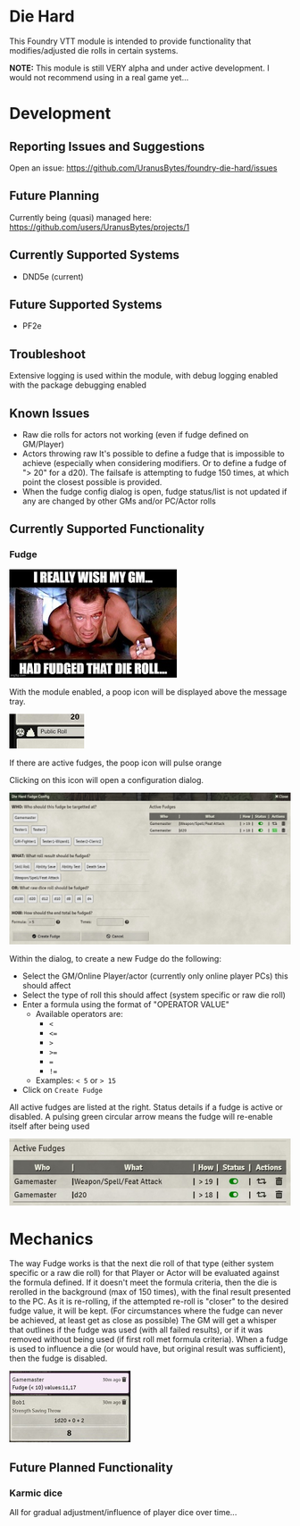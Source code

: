 Die Hard
========
This Foundry VTT module is intended to provide functionality that modifies/adjusted die rolls in certain systems.

**NOTE:** This module is still VERY alpha and under active development.  I would not recommend using in a real game yet...

Development
===========
## Reporting Issues and Suggestions
Open an issue: https://github.com/UranusBytes/foundry-die-hard/issues

## Future Planning
Currently being (quasi) managed here: https://github.com/users/UranusBytes/projects/1

## Currently Supported Systems
* DND5e (current)

## Future Supported Systems
* PF2e

## Troubleshoot
Extensive logging is used within the module, with debug logging enabled with the package debugging enabled

## Known Issues
* Raw die rolls for actors not working (even if fudge defined on GM/Player)
* Actors throwing raw It's possible to define a fudge that is impossible to achieve (especially when considering modifiers.  Or to define a fudge of "> 20" for a d20).  The failsafe is attempting to fudge 150 times, at which point the closest possible is provided.
* When the fudge config dialog is open, fudge status/list is not updated if any are changed by other GMs and/or PC/Actor rolls

## Currently Supported Functionality
### Fudge
![die-hard-fudge](docs/die-hard-fudge.jpg)

With the module enabled, a poop icon will be displayed above the message tray. 

![die-hard-fudge-1](docs/die-hard-fudge-1.jpg)

If there are active fudges, the poop icon will pulse orange

Clicking on this icon will open a configuration dialog.

![die-hard-fudge-2](docs/die-hard-fudge-2.jpg)

Within the dialog, to create a new Fudge do the following:
* Select the GM/Online Player/actor (currently only online player PCs) this should affect
* Select the type of roll this should affect (system specific or raw die roll)
* Enter a formula using the format of "OPERATOR VALUE"
  * Available operators are:
    * `<`
    * `<=`
    * `>`
    * `>=`
    * `=`
    * `!=`
  * Examples: `< 5` or `> 15`
* Click on `Create Fudge`

All active fudges are listed at the right.
Status details if a fudge is active or disabled.
A pulsing green circular arrow means the fudge will re-enable itself after being used

![die-hard-fudge-3](docs/die-hard-fudge-3.jpg)

# Mechanics
The way Fudge works is that the next die roll of that type (either system specific or a raw die roll) for that Player or Actor will be evaluated against the formula defined.  If it doesn't meet the formula criteria, then the die is rerolled in the background (max of 150 times), with the final result presented to the PC.  As it is re-rolling, if the attempted re-roll is "closer" to the desired fudge value, it will be kept.  (For circumstances where the fudge can never be achieved, at least get as close as possible)  The GM will get a whisper that outlines if the fudge was used (with all failed results), or if it was removed without being used (if first roll met formula criteria).  When a fudge is used to influence a die (or would have, but original result was sufficient), then the fudge is disabled. 

![die-hard-fudge-4](docs/die-hard-fudge-4.jpg)



## Future Planned Functionality
### Karmic dice
All for gradual adjustment/influence of player dice over time...
